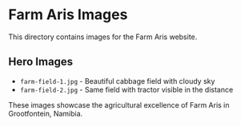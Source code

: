# Farm Aris Images

This directory contains images for the Farm Aris website.

## Hero Images
- `farm-field-1.jpg` - Beautiful cabbage field with cloudy sky
- `farm-field-2.jpg` - Same field with tractor visible in the distance

These images showcase the agricultural excellence of Farm Aris in Grootfontein, Namibia.